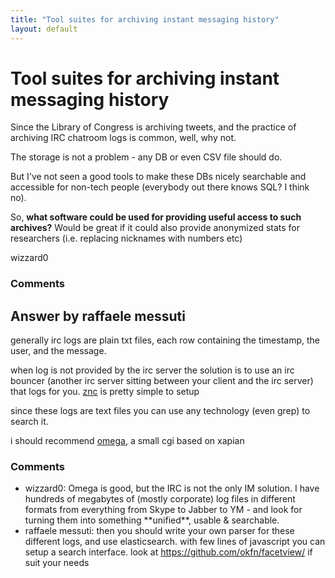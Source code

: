 ```yaml
---
title: "Tool suites for archiving instant messaging history"
layout: default
---
```

Tool suites for archiving instant messaging history
=====================
Since the Library of Congress is archiving tweets, and the practice of
archiving IRC chatroom logs is common, well, why not.

The storage is not a problem - any DB or even CSV file should do.

But I've not seen a good tools to make these DBs nicely searchable and
accessible for non-tech people (everybody out there knows SQL? I think
no).

So, **what software could be used for providing useful access to such
archives?** Would be great if it could also provide anonymized stats for
researchers (i.e. replacing nicknames with numbers etc)

wizzard0

### Comments ###


Answer by raffaele messuti
----------------
generally irc logs are plain txt files, each row containing the
timestamp, the user, and the message.

when log is not provided by the irc server the solution is to use an irc
bouncer (another irc server sitting between your client and the irc
server) that logs for you. [znc](http://wiki.znc.in/Log) is pretty
simple to setup

since these logs are text files you can use any technology (even grep)
to search it.

i should recommend [omega](http://xapian.org/docs/omega/), a small cgi
based on xapian

### Comments ###
* wizzard0: Omega is good, but the IRC is not the only IM solution. I have hundreds
of megabytes of (mostly corporate) log files in different formats from
everything from Skype to Jabber to YM - and look for turning them into
something \*\*unified\*\*, usable & searchable.
* raffaele messuti: then you should write your own parser for these different logs, and use
elasticsearch. with few lines of javascript you can setup a search
interface. look at https://github.com/okfn/facetview/ if suit your needs

